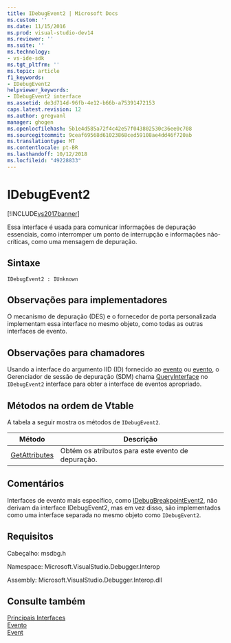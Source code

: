 ```yaml
---
title: IDebugEvent2 | Microsoft Docs
ms.custom: ''
ms.date: 11/15/2016
ms.prod: visual-studio-dev14
ms.reviewer: ''
ms.suite: ''
ms.technology:
- vs-ide-sdk
ms.tgt_pltfrm: ''
ms.topic: article
f1_keywords:
- IDebugEvent2
helpviewer_keywords:
- IDebugEvent2 interface
ms.assetid: de3d714d-96fb-4e12-b66b-a75391472153
caps.latest.revision: 12
ms.author: gregvanl
manager: ghogen
ms.openlocfilehash: 5b1e4d585a72f4c42e57f043802530c36ee0c708
ms.sourcegitcommit: 9ceaf69568d61023868ced59108ae4dd46f720ab
ms.translationtype: MT
ms.contentlocale: pt-BR
ms.lasthandoff: 10/12/2018
ms.locfileid: "49228833"
---
```

# <a name="idebugevent2"></a>IDebugEvent2
[!INCLUDE[vs2017banner](../../../includes/vs2017banner.md)]

Essa interface é usada para comunicar informações de depuração essenciais, como interromper um ponto de interrupção e informações não-críticas, como uma mensagem de depuração.  
  
## <a name="syntax"></a>Sintaxe  
  
```  
IDebugEvent2 : IUnknown  
```  
  
## <a name="notes-for-implementers"></a>Observações para implementadores  
 O mecanismo de depuração (DES) e o fornecedor de porta personalizada implementam essa interface no mesmo objeto, como todas as outras interfaces de evento.  
  
## <a name="notes-for-callers"></a>Observações para chamadores  
 Usando a interface do argumento IID (ID) fornecido ao [evento](../../../extensibility/debugger/reference/idebugeventcallback2-event.md) ou [evento](../../../extensibility/debugger/reference/idebugportevents2-event.md), o Gerenciador de sessão de depuração (SDM) chama [QueryInterface](http://msdn.microsoft.com/library/62fce95e-aafa-4187-b50b-e6611b74c3b3) no `IDebugEvent2` interface para obter a interface de eventos apropriado.  
  
## <a name="methods-in-vtable-order"></a>Métodos na ordem de Vtable  
 A tabela a seguir mostra os métodos de `IDebugEvent2`.  
  
|Método|Descrição|  
|------------|-----------------|  
|[GetAttributes](../../../extensibility/debugger/reference/idebugevent2-getattributes.md)|Obtém os atributos para este evento de depuração.|  
  
## <a name="remarks"></a>Comentários  
 Interfaces de evento mais específico, como [IDebugBreakpointEvent2](../../../extensibility/debugger/reference/idebugbreakpointevent2.md), não derivam da interface IDebugEvent2, mas em vez disso, são implementados como uma interface separada no mesmo objeto como `IDebugEvent2`.  
  
## <a name="requirements"></a>Requisitos  
 Cabeçalho: msdbg.h  
  
 Namespace: Microsoft.VisualStudio.Debugger.Interop  
  
 Assembly: Microsoft.VisualStudio.Debugger.Interop.dll  
  
## <a name="see-also"></a>Consulte também  
 [Principais Interfaces](../../../extensibility/debugger/reference/core-interfaces.md)   
 [Evento](../../../extensibility/debugger/reference/idebugportevents2-event.md)   
 [Event](../../../extensibility/debugger/reference/idebugeventcallback2-event.md)

